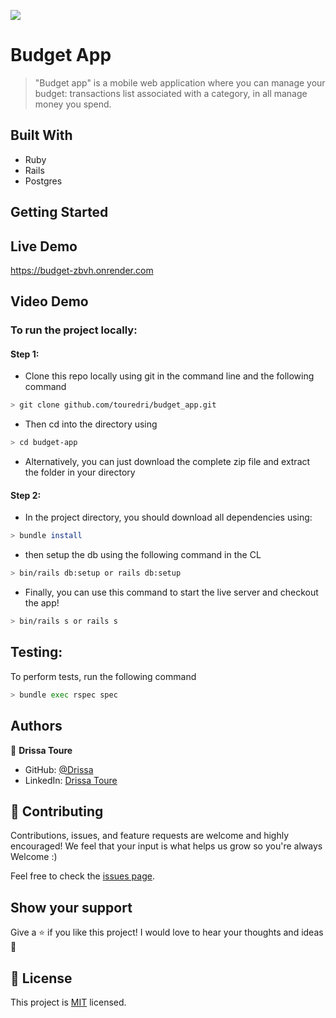 
<!-- @format -->

![](https://img.shields.io/badge/Microverse-blueviolet)

# Budget App

> "Budget app" is a mobile web application where you can manage your budget:
> transactions list associated with a category,
> in all manage money you spend.

## Built With

- Ruby
- Rails
- Postgres

## Getting Started

## Live Demo

https://budget-zbvh.onrender.com

## Video Demo



### To run the project locally:

#### Step 1:

- Clone this repo locally using git in the command line and the following command

```bash
> git clone github.com/touredri/budget_app.git
```

- Then cd into the directory using

```bash
> cd budget-app
```

- Alternatively, you can just download the complete zip file and extract the folder in your directory

#### Step 2:

- In the project directory, you should download all dependencies using:

```bash
> bundle install
```

- then setup the db using the following command in the CL

```bash
> bin/rails db:setup or rails db:setup
```

- Finally, you can use this command to start the live server and checkout the app!

```bash
> bin/rails s or rails s
```

## Testing:

To perform tests, run the following command

```bash
> bundle exec rspec spec
```

## Authors

👤 **Drissa Toure**

- GitHub: [@Drissa](https://github.com/touredri)
- LinkedIn: [Drissa Toure](https://www.linkedin.com/in/touredri/)

## 🤝 Contributing

Contributions, issues, and feature requests are welcome and highly encouraged!
We feel that your input is what helps us grow so you're always Welcome :)

Feel free to check the [issues page](../../issues/).

## Show your support

Give a ⭐️ if you like this project!
I would love to hear your thoughts and ideas 🖤

## 📝 License

This project is [MIT](./MIT.md) licensed.